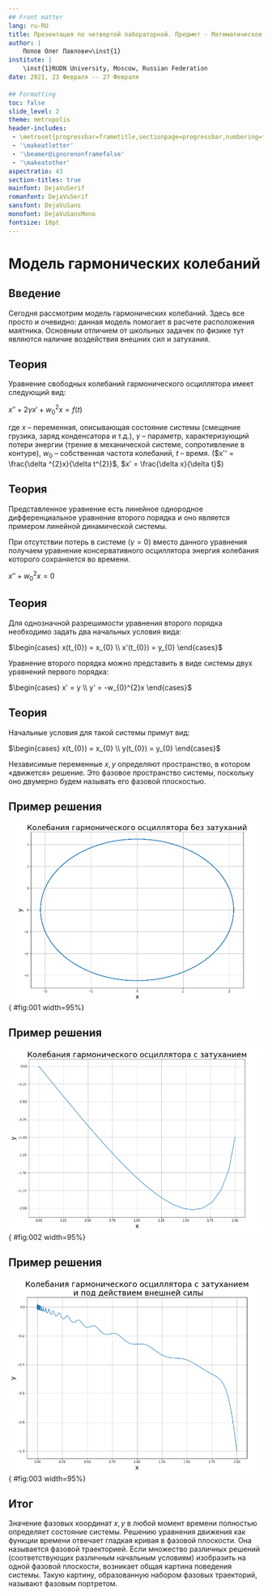 ```yaml
---
## Front matter
lang: ru-RU
title: Презентация по четвертой лабораторной. Предмет - Математическое моделирование.
author: |
	Попов Олег Павлович\inst{1}
institute: |
	\inst{1}RUDN University, Moscow, Russian Federation
date: 2021, 23 Февраля -- 27 Февраля

## Formatting
toc: false
slide_level: 2
theme: metropolis
header-includes:
 - \metroset{progressbar=frametitle,sectionpage=progressbar,numbering=fraction}
 - '\makeatletter'
 - '\beamer@ignorenonframefalse'
 - '\makeatother'
aspectratio: 43
section-titles: true
mainfont: DejaVuSerif
romanfont: DejaVuSerif
sansfont: DejaVuSans
monofont: DejaVuSansMono
fontsize: 10pt
---
```


# Модель гармонических колебаний

## Введение

Сегодня рассмотрим модель гармонических колебаний. Здесь все просто и
очевидно: данная модель помогает в расчете расположения маятника.
Основным отличием от школьных задачек по физике тут являются наличие
воздействия внешних сил и затухания.

## Теория

Уравнение свободных колебаний гармонического осциллятора имеет
следующий вид:

$x'' + 2\gamma x' + w_{0}^{2}x = f(t)$

где $x$ – переменная, описывающая состояние системы (смещение грузика, заряд
конденсатора и т.д.), $\gamma$ – параметр, характеризующий потери энергии (трение в механической системе, сопротивление в контуре), $w_{0}$ – собственная частота колебаний, $t$ – время. ($x'' = \frac{\delta ^{2}x}{\delta t^{2}}$, $x' = \frac{\delta x}{\delta t}$)

## Теория

Представленное уравнение есть линейное однородное дифференциальное уравнение
второго порядка и оно является примером линейной динамической системы.

При отсутствии потерь в системе ($\gamma = 0$) вместо данного уравнения получаем уравнение консервативного осциллятора энергия колебания которого сохраняется во времени.

$x'' + w_{0}^{2}x = 0$

## Теория

Для однозначной разрешимости уравнения второго порядка необходимо
задать два начальных условия вида:

$\begin{cases} x(t_{0}) = x_{0} \\ x'(t_{0}) = y_{0} \end{cases}$

Уравнение второго порядка можно представить в виде системы двух
уравнений первого порядка:

$\begin{cases} x' = y \\ y' = -w_{0}^{2}x \end{cases}$

## Теория

Начальные условия для такой системы примут вид:

$\begin{cases} x(t_{0}) = x_{0} \\ y(t_{0}) = y_{0} \end{cases}$

Независимые переменные $x, y$ определяют пространство, в котором
«движется» решение. Это фазовое пространство системы, поскольку оно двумерно
будем называть его фазовой плоскостью.

## Пример решения

![Первый случай: $\gamma = 0, f(t) = 0$](image/MatMod4_1.png){ #fig:001 width=95%}

## Пример решения

![Второй случай: $f(t) = 0$](image/MatMod4_2.png){ #fig:002 width=95%}

## Пример решения

![Третий случай](image/MatMod4_3.png){ #fig:003 width=95%}

## Итог

Значение фазовых координат $x, y$ в любой момент времени полностью
определяет состояние системы. Решению уравнения движения как функции
времени отвечает гладкая кривая в фазовой плоскости. Она называется фазовой
траекторией. Если множество различных решений (соответствующих различным
начальным условиям) изобразить на одной фазовой плоскости, возникает общая
картина поведения системы. Такую картину, образованную набором фазовых
траекторий, называют фазовым портретом.
